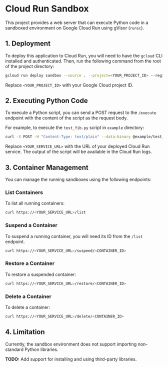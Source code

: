 # Cloud Run Sandbox

This project provides a web server that can execute Python code in a sandboxed environment on Google Cloud Run using gVisor (`runsc`).

## 1. Deployment

To deploy this application to Cloud Run, you will need to have the `gcloud` CLI installed and authenticated. Then, run the following command from the root of the project directory:

```bash
gcloud run deploy sandbox --source . --project=<YOUR_PROJECT_ID> --region=us-central1 --allow-unauthenticated --execution-environment=gen2 --min-instances=1
```

Replace `<YOUR_PROJECT_ID>` with your Google Cloud project ID.

## 2. Executing Python Code

To execute a Python script, you can send a POST request to the `/execute` endpoint with the content of the script as the request body.

For example, to execute the `test_fib.py` script in `example` directory:

```bash
curl -X POST -H "Content-Type: text/plain" --data-binary @example/test_fib.py https://<YOUR_SERVICE_URL>/execute
```

Replace `<YOUR_SERVICE_URL>` with the URL of your deployed Cloud Run service. The output of the script will be available in the Cloud Run logs.

## 3. Container Management

You can manage the running sandboxes using the following endpoints:

### List Containers

To list all running containers:

```bash
curl https://<YOUR_SERVICE_URL>/list
```

### Suspend a Container

To suspend a running container, you will need its ID from the `/list` endpoint.

```bash
curl https://<YOUR_SERVICE_URL>/suspend/<CONTAINER_ID>
```

### Restore a Container

To restore a suspended container:

```bash
curl https://<YOUR_SERVICE_URL>/restore/<CONTAINER_ID>
```

### Delete a Container

To delete a container:

```bash
curl https://<YOUR_SERVICE_URL>/delete/<CONTAINER_ID>
```

## 4. Limitation

Currently, the sandbox environment does not support importing non-standard Python libraries.

**TODO:** Add support for installing and using third-party libraries.